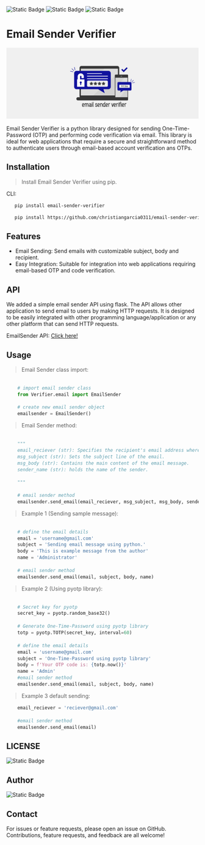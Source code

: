 ![Static Badge](https://img.shields.io/badge/pypi-v.2.2.0-blue)
![Static Badge](https://img.shields.io/badge/smtplib-v.3.12.4-green?link=https%3A%2F%2Fdocs.python.org%2F3%2Flibrary%2Fsmtplib.html)
![Static Badge](https://img.shields.io/badge/email-v.4.0.2-brown?link=https%3A%2F%2Fdocs.python.org%2F3%2Flibrary%2Femail.html)


# Email Sender Verifier
![logo](images/logo.jpg)

Email Sender  Verifier is a python library designed for sending One-Time-Password (OTP) and performing code verification via email. This library is ideal for web applications that require a secure and straightforward method to authenticate users through email-based account verification ans OTPs.

## Installation
> Install Email Sender Verifier using pip.

CLI:

```bash
   pip install email-sender-verifier
```

```bash
   pip install https://github.com/christiangarcia0311/email-sender-verifier/raw/main/dist/email_sender_verifier-2.2.0.tar.gz
```

## Features

- Email Sending: Send emails with customizable subject, body and recipient.
- Easy Integration: Suitable for integration into web applications requiring email-based OTP and code verification.

## API

We added a simple email sender API using flask. The API allows other application to send email to users by making HTTP requests. It is designed to be easily integrated with other programming language/application or any other platform that can send HTTP requests.


EmailSender API: [Click here!](http://emailsender000.pythonanywhere.com/)

## Usage

> Email Sender class import:

```python
    
    # import email sender class
    from Verifier.email import EmailSender
    
    # create new email sender object
    emailsender = EmailSender()

```

> Email Sender method:

```python

    """
    email_reciever (str): Specifies the recipient's email address where the email will be sent.
    msg_subject (str): Sets the subject line of the email.
    msg_body (str): Contains the main content of the email message.
    sender_name (str): holds the name of the sender.
    
    """
    
    # email sender method
    emailsender.send_email(email_reciever, msg_subject, msg_body, sender_name)

```


> Example 1 (Sending sample message):

```python
    
    # define the email details 
    email = 'username@gmail.com'
    subject = 'Sending email message using python.'
    body = 'This is example message from the author'
    name = 'Administrator'
    
    # email sender method
    emailsender.send_email(email, subject, body, name)

```

> Example 2 (Using pyotp library):

```python
    
    # Secret key for pyotp
    secret_key = pyotp.random_base32()
    
    # Generate One-Time-Password using pyotp library
    totp = pyotp.TOTP(secret_key, interval=60)
    
    # define the email details
    email = 'username@gmail.com'
    subject = 'One-Time-Password using pyotp library'
    body = f'Your OTP code is: {totp.now()}'
    name = 'Admin'
    #email sender method
    emailsender.send_email(email, subject, body, name)

```

> Example 3 default sending:

```python
    email_reciever = 'reciever@gmail.com'
    
    #email sender method
    emailsender.send_email(email)
```


## LICENSE

![Static Badge](https://img.shields.io/badge/MIT-License-blue?link=https%3A%2F%2Fraw.githubusercontent.com%2Fchristiangarcia0311%2Femail-sender-verification%2Fmain%2FLICENSE)

## Author

![Static Badge](https://img.shields.io/badge/Christian-Garcia-orange?logo=Github&link=https%3A%2F%2Fgithub.com%2Fchristiangarcia0311)


## Contact

For issues or feature requests, please open an issue on GitHub. Contributions, feature requests, and feedback are all welcome!




